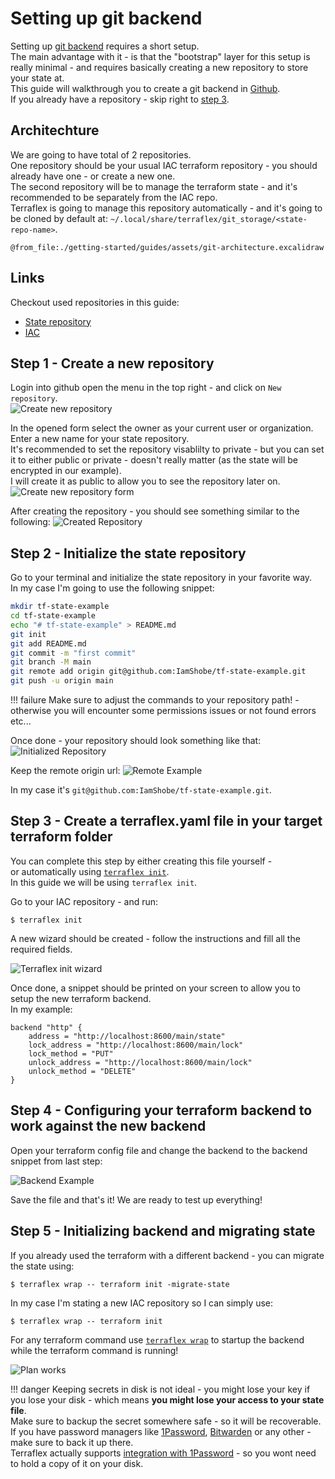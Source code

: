 # Setting up git backend

Setting up [git backend](../../reference/storage-providers/git.md) requires a short setup.  
The main advantage with it - is that the "bootstrap" layer for this setup is really minimal - 
and requires basically creating a new repository to store your state at.  
This guide will walkthrough you to create a git backend in [Github](https://github.com/).  
If you already have a repository - skip right to [step 3](#step-3-create-a-terraflexyaml-file-in-your-target-terraform-folder).  

## Architechture

We are going to have total of 2 repositories.  
One repository should be your usual IAC terraform repository - you should already have one - or create a new one.  
The second repository will be to manage the terraform state - and it's recommended to be separately from the IAC repo.  
Terraflex is going to manage this repository automatically - and it's going to be cloned by default at: `~/.local/share/terraflex/git_storage/<state-repo-name>`.  

```kroki-excalidraw
@from_file:./getting-started/guides/assets/git-architecture.excalidraw
```

## Links

Checkout used repositories in this guide:
- [State repository](https://github.com/IamShobe/tf-state-example)
- [IAC](https://github.com/IamShobe/iac-terraflex-example)

## Step 1 - Create a new repository
Login into github open the menu in the top right - and click on `New repository`.  
![Create new repository](./assets/create-new-repository.png)

In the opened form select the owner as your current user or organization.  
Enter a new name for your state repository.  
It's recommended to set the repository visablilty to private - but you can set it to either public or private - 
doesn't really matter (as the state will be encrypted in our example).  
I will create it as public to allow you to see the repository later on.
![Create new repository form](./assets/create-new-repository-form.png)

After creating the repository - you should see something similar to the following:
![Created Repository](./assets/created-repository.png)

## Step 2 - Initialize the state repository
Go to your terminal and initialize the state repository in your favorite way.  
In my case I'm going to use the following snippet:
```bash
mkdir tf-state-example
cd tf-state-example
echo "# tf-state-example" > README.md
git init
git add README.md
git commit -m "first commit"
git branch -M main
git remote add origin git@github.com:IamShobe/tf-state-example.git
git push -u origin main
```

!!! failure
    Make sure to adjust the commands to your repository path! - otherwise you will encounter some permissions issues or not found errors etc...

Once done - your repository should look something like that:
![Initialized Repository](./assets/initialized-repository.png)

Keep the remote origin url:
![Remote Example](./assets/remote-example.png)

In my case it's `git@github.com:IamShobe/tf-state-example.git`.

## Step 3 - Create a terraflex.yaml file in your target terraform folder

You can complete this step by either creating this file yourself -  
or automatically using [`terraflex init`](../../reference/commands/init.md).  
In this guide we will be using `terraflex init`.  

Go to your IAC repository - and run:
```console
$ terraflex init
```
A new wizard should be created - follow the instructions and fill all the required fields.

![Terraflex init wizard](./assets/terraflex-init-wizard.png)

Once done, a snippet should be printed on your screen to allow you to setup the new terraform backend.  
In my example:
```hcl
backend "http" {
    address = "http://localhost:8600/main/state"
    lock_address = "http://localhost:8600/main/lock"
    lock_method = "PUT"
    unlock_address = "http://localhost:8600/main/lock"
    unlock_method = "DELETE"
}
```

## Step 4 - Configuring your terraform backend to work against the new backend
Open your terraform config file and change the backend to the backend snippet from last step:

![Backend Example](./assets/backend-example.png)

Save the file and that's it! We are ready to test up everything!

## Step 5 - Initializing backend and migrating state
If you already used the terraform with a different backend - you can migrate the state using:
```console
$ terraflex wrap -- terraform init -migrate-state
```

In my case I'm stating a new IAC repository so I can simply use:
```console
$ terraflex wrap -- terraform init
```

For any terraform command use [`terraflex wrap`](../../reference/commands/wrap.md) to startup the backend while the terraform command is running!  

![Plan works](./assets/terraform-plan.png)

!!! danger
    Keeping secrets in disk is not ideal - you might lose your key if you lose your disk - which means **you might lose your access to your state file**.  
    Make sure to backup the secret somewhere safe - so it will be recoverable.  
    If you have password managers like [1Password](https://1password.com/), [Bitwarden](https://bitwarden.com/) or any other - make sure to back it up there.  
    Terraflex actually supports [integration with 1Password](./02-encryption-using-1password.md) - so you wont need to hold a copy of it on your disk.
